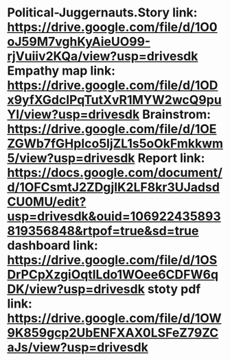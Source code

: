# Political-Juggernauts.Story link: https://drive.google.com/file/d/1O0oJ59M7vghKyAieUO99-rjVuiiv2KQa/view?usp=drivesdk                                                                       Empathy map link: https://drive.google.com/file/d/1ODx9yfXGdclPqTutXvR1MYW2wcQ9puYl/view?usp=drivesdk                                                                                          Brainstrom: https://drive.google.com/file/d/1OEZGWb7fGHpIco5ljZL1s5oOkFmkkwm5/view?usp=drivesdk                                                                                               Report link: https://docs.google.com/document/d/1OFCsmtJ2ZDgjlK2LF8kr3UJadsdCU0MU/edit?usp=drivesdk&ouid=106922435893819356848&rtpof=true&sd=true                                             dashboard link: https://drive.google.com/file/d/1OSDrPCpXzgiOqtlLdo1WOee6CDFW6qDK/view?usp=drivesdk                                                                                           stoty pdf link: https://drive.google.com/file/d/1OW9K859gcp2UbENFXAX0LSFeZ79ZCaJs/view?usp=drivesdk
